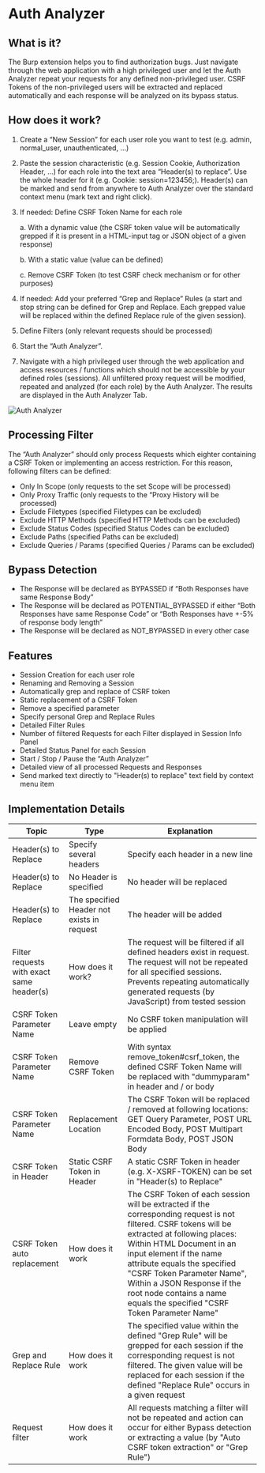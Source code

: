 # Auth Analyzer

## What is it?
The Burp extension helps you to find authorization bugs. Just navigate through the web application with a high privileged user and let the Auth Analyzer repeat your requests for any defined non-privileged user. CSRF Tokens of the non-privileged users will be extracted and replaced automatically and each response will be analyzed on its bypass status.

## How does it work?
1.	Create a “New Session” for each user role you want to test (e.g. admin, normal_user, unauthenticated, …) 
2.	Paste the session characteristic (e.g. Session Cookie, Authorization Header, …) for each role into the text area “Header(s) to replace”. Use the whole header for it (e.g. Cookie: session=123456;). Header(s) can be marked and send from anywhere to Auth Analyzer over the standard context menu (mark text and right click).
3.	If needed: Define CSRF Token Name for each role
    
    a. With a dynamic value (the CSRF token value will be automatically grepped if it is present in a HTML-input tag or JSON object of a given response)
    
    b. With a static value (value can be defined)
    
    c. Remove CSRF Token (to test CSRF check mechanism or for other purposes)
    
4.	If needed: Add your preferred “Grep and Replace” Rules (a start and stop string can be defined for Grep and Replace. Each grepped value will be replaced within the defined Replace rule of the given session).
5. Define Filters (only relevant requests should be processed)
6.	Start the “Auth Analyzer”. 
7.	Navigate with a high privileged user through the web application and access resources / functions which should not be accessible by your defined roles (sessions). All unfiltered proxy request will be modified, repeated and analyzed (for each role) by the Auth Analyzer. The results are displayed in the Auth Analyzer Tab.

![Auth Analyzer](https://github.com/simioni87/auth_analyzer/blob/main/auth_analyzer_pic.png)


## Processing Filter
The “Auth Analyzer” should only process Requests which eighter containing a CSRF Token or implementing an access restriction. For this reason, following filters can be defined:
*	Only In Scope (only requests to the set Scope will be processed)
*	Only Proxy Traffic (only requests to the “Proxy History will be processed)
*	Exclude Filetypes (specified Filetypes can be excluded)
*	Exclude HTTP Methods (specified HTTP Methods can be excluded)
*	Exclude Status Codes (specified Status Codes can be excluded)
*	Exclude Paths (specified Paths can be excluded)
*	Exclude Queries / Params (specified Queries / Params can be excluded) 

## Bypass Detection
*	The Response will be declared as BYPASSED if “Both Responses have same Response Body”
*	The Response will be declared as POTENTIAL_BYPASSED if either “Both Responses have same Response Code” or “Both Responses have +-5% of response body length”
*	The Response will be declared as NOT_BYPASSED in every other case

## Features
*	Session Creation for each user role
*	Renaming and Removing a Session
*	Automatically grep and replace of CSRF token
*	Static replacement of a CSRF Token
*	Remove a specified parameter
*	Specify personal Grep and Replace Rules
*	Detailed Filter Rules
*	Number of filtered Requests for each Filter displayed in Session Info Panel
*	Detailed Status Panel for each Session
*	Start / Stop / Pause the “Auth Analyzer”
*	Detailed view of all processed Requests and Responses
*   Send marked text directly to "Header(s) to replace" text field by context menu item

## Implementation Details
| Topic | Type | Explanation |
| ------------ | ------------- | ------------- |
Header(s) to Replace | Specify several headers | Specify each header in a new line
Header(s) to Replace | No Header is specified | No header will be replaced
Header(s) to Replace | The specified Header not exists in request | The header will be added
Filter requests with exact same header(s) | How does it work? | The request will be filtered if all defined headers exist in request. The request will not be repeated for all specified sessions. Prevents repeating automatically generated requests (by JavaScript) from tested session
CSRF Token Parameter Name | Leave empty | No CSRF token manipulation will be applied
CSRF Token Parameter Name | Remove CSRF Token | With syntax remove_token#csrf_token, the defined CSRF Token Name will be replaced with "dummyparam" in header and / or body
CSRF Token Parameter Name | Replacement Location | The CSRF Token will be replaced / removed at following locations: GET Query Parameter, POST URL Encoded Body, POST Multipart Formdata Body, POST JSON Body
CSRF Token in Header | Static CSRF Token in Header | A static CSRF Token in header (e.g. X-XSRF-TOKEN) can be set in "Header(s) to Replace"
CSRF Token auto replacement | How does it work | The CSRF Token of each session will be extracted if the corresponding request is not filtered. CSRF tokens will be extracted at following places: Within HTML Document in an input element if the name attribute equals the specified "CSRF Token Parameter Name", Within a JSON Response if the root node contains a name equals the specified "CSRF Token Parameter Name"
Grep and Replace Rule | How does it work  | The specified value within the defined "Grep Rule" will be grepped for each session if the corresponding request is not filtered. The given value will be replaced for each session if the defined "Replace Rule" occurs in a given request
Request filter | How does it work | All requests matching a filter will not be repeated and action can occur for either Bypass detection or extracting a value (by "Auto CSRF token extraction" or "Grep Rule")
